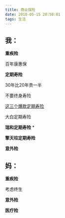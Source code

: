 ```yaml
---
title: 商业保险
date: 2018-05-15 20:50:01
tags: 生活
---
```


## 我：

**重疾险**

百年康惠保

**定期寿险**

30年比20年贵一半

不要终身寿险

[这三个爆款定期寿险](https://mp.weixin.qq.com/s?__biz=MzIwNzY5MjA2Nw==&mid=2247483813&idx=1&sn=38611df460a894d60e056100dee3afb7&chksm=970fc9e9a07840ffc405b54c7ed5dc7fd97fed907bb37444d0b56bb21377e48baa8d1e7080f9&mpshare=1&scene=1&srcid=0514itQjYc3TKjzhhFZxoKQM%23rd)

大白定期寿险

**瑞和定期寿险** *

**擎天柱定期寿险**

**意外险**

## 妈：

**重疾险**

考虑终生

**意外险**

**医疗险**